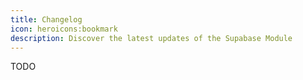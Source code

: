 ```yaml
---
title: Changelog
icon: heroicons:bookmark
description: Discover the latest updates of the Supabase Module
---
```


TODO